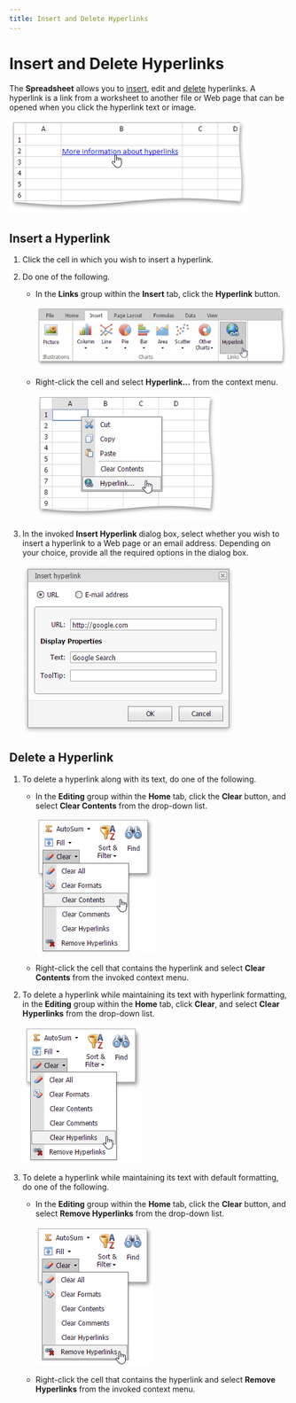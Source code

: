 ```yaml
---
title: Insert and Delete Hyperlinks
---
```

# Insert and Delete Hyperlinks
The **Spreadsheet** allows you to [insert](#inserthyperlink), edit and [delete](#deletehyperlink) hyperlinks. A hyperlink is a link from a worksheet to another file or Web page that can be opened when you click the hyperlink text or image.

![EUD_ASPxSpreadsheet_Insert_HyperlinkEx](../../../images/img26140.png)

## <a name="inserthyperlink"/>Insert a Hyperlink
1. Click the cell in which you wish to insert a hyperlink.
2. Do one of the following.
	* In the **Links** group within the **Insert** tab, click the **Hyperlink** button.
		
		![EUD_ASPxSpreadsheet_Insert_HyperlinkButton](../../../images/img26139.png)
	* Right-click the cell and select **Hyperlink...** from the context menu.
		
		![EUD_ASPxSpreadsheet_Insert_HyperlinkContextMenu](../../../images/img26141.png)
3. In the invoked **Insert Hyperlink** dialog box, select whether you wish to insert a hyperlink to a Web page or an email address. Depending on your choice, provide all the required options in the dialog box.
	
	![EUD_ASPxSpreadsheet_Insert_HyperlinkDialog](../../../images/img26145.png)

## <a name="deletehyperlink"/>Delete a Hyperlink
1. To delete a hyperlink along with its text, do one of the following.
	* In the **Editing** group within the **Home** tab, click the **Clear** button, and select **Clear Contents** from the drop-down list.
		
		![EUD_ASPxSpreadsheet_Home_ClearContents](../../../images/img26142.png)
	* Right-click the cell that contains the hyperlink and select **Clear Contents** from the invoked context menu.
2. To delete a hyperlink while maintaining its text with hyperlink formatting, in the **Editing** group within the **Home** tab, click **Clear**, and select **Clear Hyperlinks** from the drop-down list.
	
	![EUD_ASPxSpreadsheet_Home_ClearHyperlinks](../../../images/img26143.png)
3. To delete a hyperlink while maintaining its text with default formatting, do one of the following.
	* In the **Editing** group within the **Home** tab, click the **Clear** button, and select **Remove Hyperlinks** from the drop-down list.
		
		![EUD_ASPxSpreadsheet_Home_RemoveHyperlinks](../../../images/img26144.png)
	* Right-click the cell that contains the hyperlink and select **Remove Hyperlinks** from the invoked context menu.